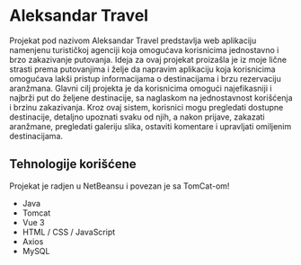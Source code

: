 # Aleksandar Travel

Projekat pod nazivom Aleksandar Travel predstavlja web aplikaciju namenjenu turističkoj agenciji koja omogućava korisnicima jednostavno i brzo zakazivanje putovanja. Ideja za ovaj projekat proizašla je iz moje lične strasti prema putovanjima i želje da napravim aplikaciju koja korisnicima omogućava lakši pristup informacijama o destinacijama i brzu rezervaciju aranžmana. Glavni cilj projekta je da korisnicima omogući najefikasniji i najbrži put do željene destinacije, sa naglaskom na jednostavnost korišćenja i brzinu zakazivanja. Kroz ovaj sistem, korisnici mogu pregledati dostupne destinacije, detaljno upoznati svaku od njih, a nakon prijave, zakazati aranžmane, pregledati galeriju slika, ostaviti komentare i upravljati omiljenim destinacijama.


## Tehnologije korišćene
Projekat je radjen u NetBeansu i povezan je sa TomCat-om!

- Java  
- Tomcat
- Vue 3 
- HTML / CSS / JavaScript
- Axios 
- MySQL
